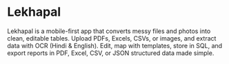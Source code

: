 # Lekhapal
Lekhapal is a mobile-first app that converts messy files and photos into clean, editable tables. Upload PDFs, Excels, CSVs, or images, and extract data with OCR (Hindi &amp; English). Edit, map with templates, store in SQL, and export reports in PDF, Excel, CSV, or JSON structured data made simple.
